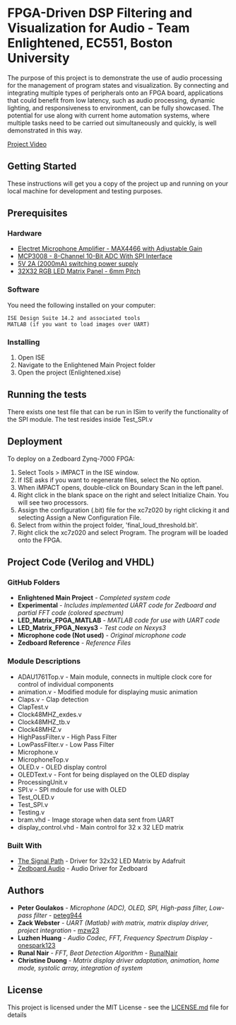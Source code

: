 # FPGA-Driven DSP Filtering and Visualization for Audio - Team Enlightened, EC551, Boston University

The purpose of this project is to demonstrate the use of audio processing for the management of program states and visualization. By connecting and integrating multiple types of peripherals onto an FPGA board, applications that could benefit from low latency, such as audio processing, dynamic lighting, and responsiveness to environment, can be fully showcased. The potential for use along with current home automation systems, where multiple tasks need to be carried out simultaneously and quickly, is well demonstrated in this way.

[Project Video](https://www.youtube.com/watch?v=4U_bEPl1Wec)

## Getting Started

These instructions will get you a copy of the project up and running on your local machine for development and testing purposes.

## Prerequisites
### Hardware

* [Electret Microphone Amplifier - MAX4466 with Adjustable Gain](https://www.adafruit.com/products/1063)
* [MCP3008 - 8-Channel 10-Bit ADC With SPI Interface](https://www.adafruit.com/products/856)
* [5V 2A (2000mA) switching power supply](https://www.adafruit.com/products/276)
* [32X32 RGB LED Matrix Panel - 6mm Pitch](https://www.adafruit.com/product/1484)

### Software

You need the following installed on your computer:

```
ISE Design Suite 14.2 and associated tools
MATLAB (if you want to load images over UART)
```

### Installing

1. Open ISE
2. Navigate to the Enlightened Main Project folder
3. Open the project (Enlightened.xise)

## Running the tests

There exists one test file that can be run in ISim to verify the functionality of the SPI module. The test resides inside Test_SPI.v

## Deployment

To deploy on a Zedboard Zynq-7000 FPGA:

1. Select Tools > iMPACT in the ISE window. 
2. If ISE asks if you want to regenerate files, select the No option.
3. When iMPACT opens, double-click on Boundary Scan in the left panel.
4. Right click in the blank space on the right and select Initialize Chain. You will see two processors.
5. Assign the configuration (.bit) file for the xc7z020 by right clicking it and selecting Assign a New Configuration File.
6. Select from within the project folder, 'final_loud_threshold.bit'.
7. Right click the xc7z020 and select Program. The program will be loaded onto the FPGA.

## Project Code (Verilog and VHDL)

### GitHub Folders

* **Enlightened Main Project** - *Completed system code*
* **Experimental** - *Includes implemented UART code for Zedboard and partial FFT code (colored spectrum)*
* **LED_Matrix_FPGA_MATLAB** - *MATLAB code for use with UART code*
* **LED_Matrix_FPGA_Nexys3** - *Test code on Nexys3*
* **Microphone code (Not used)** - *Original microphone code*
* **Zedboard Reference** - *Reference Files*

### Module Descriptions

* ADAU1761Top.v - Main module, connects in multiple clock core for control of individual components
* animation.v - Modified module for displaying music animation
* Claps.v - Clap detection
* ClapTest.v
* Clock48MHZ_exdes.v
* Clock48MHZ_tb.v
* Clock48MHZ.v
* HighPassFilter.v - High Pass Filter
* LowPassFilter.v - Low Pass Filter
* Microphone.v
* MicrophoneTop.v
* OLED.v - OLED display control
* OLEDText.v - Font for being displayed on the OLED display
* ProcessingUnit.v
* SPI.v - SPI mdoule for use with OLED
* Test_OLED.v
* Test_SPI.v
* Testing.v
* bram.vhd - Image storage when data sent from UART
* display_control.vhd - Main control for 32 x 32 LED matrix

### Built With

* [The Signal Path](http://thesignalpath.com/blogs/2015/09/01/tutorial-on-the-design-implementation-of-an-fpga-rgb-led-matrix-driver/) - Driver for 32x32 LED Matrix by Adafruit
* [Zedboard Audio](http://hamsterworks.co.nz/mediawiki/index.php/Zedboard_Audio) - Audio Driver for Zedboard

## Authors

* **Peter Goulakos** - *Microphone (ADC), OLED, SPI, High-pass filter, Low-pass filter* - [peteg944](https://github.com/peteg944)
* **Zack Webster** - *UART (Matlab) with matrix, matrix display driver, project integration* - [mzw23](https://github.com/mzw23)
* **Luzhen Huang** - *Audio Codec, FFT, Frequency Spectrum Display* - [onespark123](https://github.com/onespark123)
* **Runal Nair** - *FFT, Beat Detection Algorithm* - [RunalNair](https://github.com/RunalNair)
* **Christine Duong** - *Matrix display driver adaptation, animation, home mode, systolic array, integration of system*

## License

This project is licensed under the MIT License - see the [LICENSE.md](LICENSE.md) file for details
